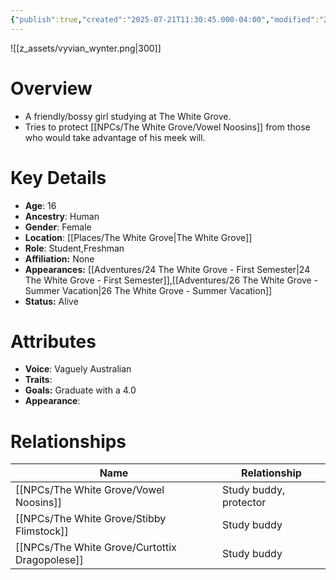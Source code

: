 ```yaml
---
{"publish":true,"created":"2025-07-21T11:30:45.000-04:00","modified":"2025-10-22T09:17:00.089-04:00","published":"2025-10-22T09:17:00.089-04:00","cssclasses":"","Age":"16","Ancestry":"Human","Gender":"Female","Location":["[[The White Grove]]"],"Role":["Student","Freshman"],"Affiliation":["None"],"Appearances":["[[24 The White Grove - First Semester]]","[[26 The White Grove - Summer Vacation]]"],"Status":"Alive","Authors":["Jordan"]}
---
```


![[z_assets/vyvian_wynter.png|300]]

# Overview
- A friendly/bossy girl studying at The White Grove.
- Tries to protect [[NPCs/The White Grove/Vowel Noosins]] from those who would take advantage of his meek will.

# Key Details
- **Age**: 16
- **Ancestry**: Human
- **Gender**: Female
- **Location**: [[Places/The White Grove\|The White Grove]]
- **Role**: Student,Freshman
- **Affiliation:** None
- **Appearances:** [[Adventures/24 The White Grove - First Semester\|24 The White Grove - First Semester]],[[Adventures/26 The White Grove - Summer Vacation\|26 The White Grove - Summer Vacation]]
- **Status:** Alive

# Attributes
- **Voice**: Vaguely Australian
- **Traits**: 
- **Goals:** Graduate with a 4.0
- **Appearance**: 

# Relationships

| Name                      | Relationship           |
| ------------------------- | ---------------------- |
| [[NPCs/The White Grove/Vowel Noosins]]         | Study buddy, protector |
| [[NPCs/The White Grove/Stibby Flimstock]]      | Study buddy            |
| [[NPCs/The White Grove/Curtottix Dragopolese]] | Study buddy            |


